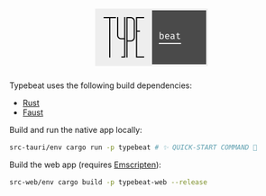 <h1 align="center">
  <img src="./static/logo/screenshot.png" alt="Typebeat logo" width="200" />
</h1>

Typebeat uses the following build dependencies:

- [Rust](https://www.rust-lang.org/learn/get-started)
- [Faust](https://github.com/grame-cncm/faust/releases)

Build and run the native app locally:

```bash
src-tauri/env cargo run -p typebeat # ✨ QUICK-START COMMAND 💫
```

Build the web app (requires [Emscripten](https://emscripten.org/docs/getting_started/downloads.html)):

```bash
src-web/env cargo build -p typebeat-web --release
```
